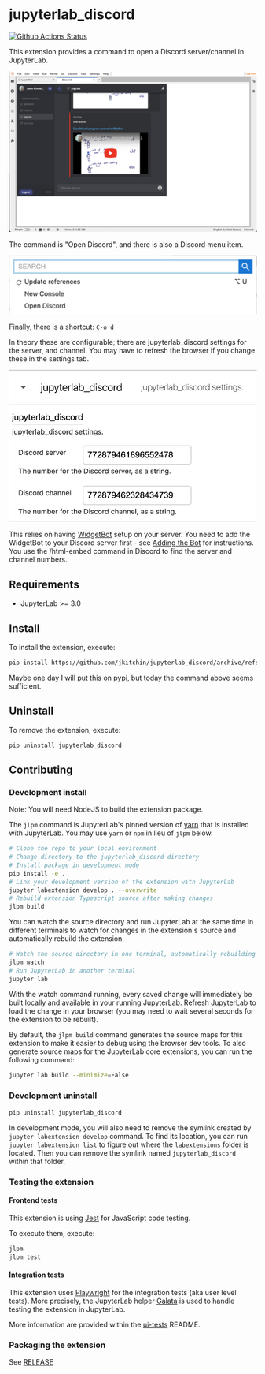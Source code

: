# jupyterlab_discord

[![Github Actions Status](https://github.com/jkitchin/jupyterlab_discord/workflows/Build/badge.svg)](https://github.com/jkitchin/jupyterlab_discord/actions/workflows/build.yml)

This extension provides a command to open a Discord server/channel in JupyterLab.

![image](./discord.png)

The command is "Open Discord", and there is also a Discord menu item.

![image](./command.png)

Finally, there is a shortcut: `C-o d`

In theory these are configurable; there are jupyterlab_discord settings for the server, and channel. You may have to refresh the browser if you change these in the settings tab.

![image](./settings.png)

This relies on having [WidgetBot](https://widgetbot.io/) setup on your server. You need to add the WidgetBot to your Discord server first - see [Adding the Bot](https://docs.widgetbot.io/tutorial/#adding-the-bot) for instructions. You use the /html-embed command in Discord to find the server and channel numbers.

## Requirements

- JupyterLab >= 3.0

## Install

To install the extension, execute:

```bash
pip install https://github.com/jkitchin/jupyterlab_discord/archive/refs/heads/main.zip
```

Maybe one day I will put this on pypi, but today the command above seems sufficient.

<!-- ```bash -->
<!-- pip install jupyterlab_discord -->
<!-- ``` -->

## Uninstall

To remove the extension, execute:

```bash
pip uninstall jupyterlab_discord
```

## Contributing

### Development install

Note: You will need NodeJS to build the extension package.

The `jlpm` command is JupyterLab's pinned version of
[yarn](https://yarnpkg.com/) that is installed with JupyterLab. You may use
`yarn` or `npm` in lieu of `jlpm` below.

```bash
# Clone the repo to your local environment
# Change directory to the jupyterlab_discord directory
# Install package in development mode
pip install -e .
# Link your development version of the extension with JupyterLab
jupyter labextension develop . --overwrite
# Rebuild extension Typescript source after making changes
jlpm build
```

You can watch the source directory and run JupyterLab at the same time in different terminals to watch for changes in the extension's source and automatically rebuild the extension.

```bash
# Watch the source directory in one terminal, automatically rebuilding when needed
jlpm watch
# Run JupyterLab in another terminal
jupyter lab
```

With the watch command running, every saved change will immediately be built locally and available in your running JupyterLab. Refresh JupyterLab to load the change in your browser (you may need to wait several seconds for the extension to be rebuilt).

By default, the `jlpm build` command generates the source maps for this extension to make it easier to debug using the browser dev tools. To also generate source maps for the JupyterLab core extensions, you can run the following command:

```bash
jupyter lab build --minimize=False
```

### Development uninstall

```bash
pip uninstall jupyterlab_discord
```

In development mode, you will also need to remove the symlink created by `jupyter labextension develop`
command. To find its location, you can run `jupyter labextension list` to figure out where the `labextensions`
folder is located. Then you can remove the symlink named `jupyterlab_discord` within that folder.

### Testing the extension

#### Frontend tests

This extension is using [Jest](https://jestjs.io/) for JavaScript code testing.

To execute them, execute:

```sh
jlpm
jlpm test
```

#### Integration tests

This extension uses [Playwright](https://playwright.dev/docs/intro/) for the integration tests (aka user level tests).
More precisely, the JupyterLab helper [Galata](https://github.com/jupyterlab/jupyterlab/tree/master/galata) is used to handle testing the extension in JupyterLab.

More information are provided within the [ui-tests](./ui-tests/README.md) README.

### Packaging the extension

See [RELEASE](RELEASE.md)
